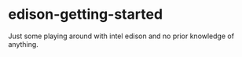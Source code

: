 # edison-getting-started
Just some playing around with intel edison and no prior knowledge of anything.
